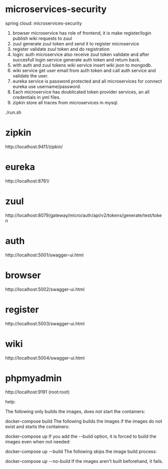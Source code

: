 # microservices-security
spring cloud: microservices-security

1. browser microservice has role of frontend, it is make register/login publish wiki requests to zuul
2. zuul generate zuul token and send it to register microservice
3. register validate zuul token and do registration
4. login: auth microservice also receive zuul token validate and after succesfull login  service generate auth token and return back.
5. with auth and zuul tokens wiki service insert wiki json to mongodb.
6. wiki service get user email from auth token and call auth service and validate the user.
7. eureka service is password protected and all microservices for connect eureka use username/password.
8. Each microservice has doublicated token provider services, an all credentials in yml files.
9. zipkin store all traces from microservices in mysql.


./run.sh

# zipkin
http://localhost:9411/zipkin/

# eureka
http://localhost:8761/

# zuul

http://localhost:8079/gateway/micro/auth/api/v2/tokens/generate/test/token

# auth

http://localhost:5001/swagger-ui.html

# browser

http://localhost:5002/swagger-ui.html

# register

http://localhost:5003/swagger-ui.html

# wiki

http://localhost:5004/swagger-ui.html

# phpmyadmin

http://localhost:9191 (root:root)


help:

The following only builds the images, does not start the containers:

docker-compose build
The following builds the images if the images do not exist and starts the containers:

docker-compose up
If you add the --build option, it is forced to build the images even when not needed:

docker-compose up --build
The following skips the image build process:

docker-compose up --no-build
If the images aren't built beforehand, it fails.
